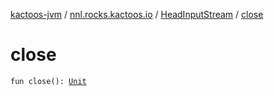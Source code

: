 [kactoos-jvm](../../index.md) / [nnl.rocks.kactoos.io](../index.md) / [HeadInputStream](index.md) / [close](./close.md)

# close

`fun close(): `[`Unit`](https://kotlinlang.org/api/latest/jvm/stdlib/kotlin/-unit/index.html)